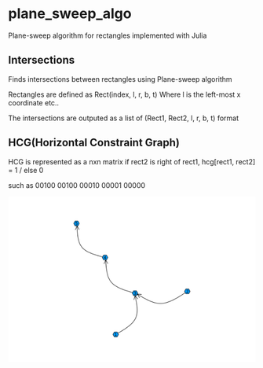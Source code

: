 # plane_sweep_algo
Plane-sweep algorithm for rectangles implemented with Julia


## Intersections
Finds intersections between rectangles using Plane-sweep algorithm

Rectangles are defined as Rect(index, l, r, b, t)
Where l is the left-most x coordinate etc..

The intersections are outputed as a list of (Rect1, Rect2, l, r, b, t) format


## HCG(Horizontal Constraint Graph)
HCG is represented as a nxn matrix
if rect2 is right of rect1, hcg[rect1, rect2] = 1 / else 0

such as
00100
00100
00010
00001
00000

![Alt text](HCG_sample.png)